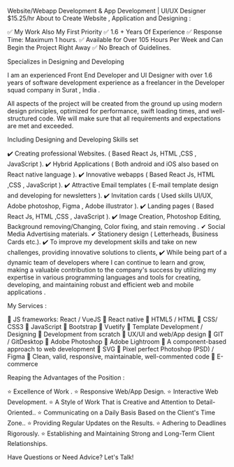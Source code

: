 Website/Webapp Development & App Development | UI/UX Designer
$15.25/hr
About to Create Website , Application and Designing :

✅ My Work Also My First Priority
✅ 1.6 + Years Of Experience
✅ Response Time: Maximum 1 hours.
✅ Available for Over 105 Hours Per Week and Can Begin the Project Right Away
✅ No Breach of Guidelines.


Specializes in Designing and Developing

I am an experienced Front End Developer and UI Designer with over 1.6 years of software development experience as a freelancer in the Developer squad company in Surat , India .

All aspects of the project will be created from the ground up using modern design principles, optimized for performance, swift loading times, and well-structured code. We will make sure that all requirements and expectations are met and exceeded.

Including Designing and Developing Skills set

✔️ Creating professional Websites. ( Based React Js, HTML ,CSS , JavaScript ).
✔️ Hybrid Applications ( Both android and iOS also based on React native language ).
✔️ Innovative webapps ( Based React Js, HTML ,CSS , JavaScript ).
✔️ Attractive Email templates ( E-mail template design and developing for newsletters ).
✔️ Invitation cards ( Used skills UI/UX, Adobe photoshop, Figma , Adobe illustrator ).
✔️ Landing pages ( Based React Js, HTML ,CSS , JavaScript ).
✔️ Image Creation, Photoshop Editing, Background removing/Changing, Color fixing, and stain removing .
✔ Social Media Advertising materials.
✔ Stationery design ( Letterheads, Business Cards etc.).
✔️ To improve my development skills and take on new challenges, providing innovative solutions to clients,
✔️ While being part of a dynamic team of developers where I can continue to learn and grow, making a valuable contribution to the company's success by utilizing my expertise in various programming languages and tools for creating, developing, and maintaining robust and efficient web and mobile applications .

My Services :

💼 JS frameworks: React / VueJS
💼 React native
💼 HTML5 / HTML
💼 CSS/ CSS3
💼 JavaScript
💼 Bootstrap
💼 Vuetify
💼 Template Development / Designing
💼 Development from scratch
💼 UX/UI and web/App design
💼 GIT / GitDesktop
💼 Adobe Photoshop
💼 Adobe Lightroom
💼 A component-based approach to web development
💼 SVG
💼 Pixel perfect Photoshop (PSD) / Figma
💼 Clean, valid, responsive, maintainable, well-commented code
💼 E-commerce

Reaping the Advantages of the Position :

⭐ Excellence of Work .
⭐ Responsive Web/App Design.
⭐ Interactive Web Development.
⭐ A Style of Work That is Creative and Attention to Detail-Oriented..
⭐ Communicating on a Daily Basis Based on the Client's Time Zone..
⭐ Providing Regular Updates on the Results.
⭐ Adhering to Deadlines Rigorously.
⭐ Establishing and Maintaining Strong and Long-Term Client Relationships.



Have Questions or Need Advice? Let's Talk!
